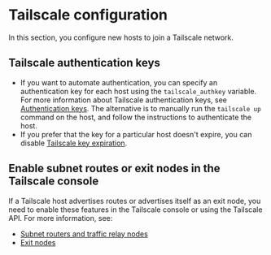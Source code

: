 # Tailscale configuration

In this section, you configure new hosts to join a Tailscale network.

## Tailscale authentication keys

- If you want to automate authentication, you can specify an authentication key
  for each host using the `tailscale_authkey` variable. For more information
  about Tailscale authentication keys, see
  [Authentication keys](https://tailscale.com/kb/1085/auth-keys/).
  The alternative is to manually run the `tailscale up` command on the host,
  and follow the instructions to authenticate the host.
- If you prefer that the key for a particular host doesn't expire, you can
  disable
  [Tailscale key expiration](https://tailscale.com/kb/1028/key-expiry/).

## Enable subnet routes or exit nodes in the Tailscale console

If a Tailscale host advertises routes or advertises itself as an exit node, you
need to enable these features in the Tailscale console or using the Tailscale
API. For more information, see:

- [Subnet routers and traffic relay nodes](https://tailscale.com/kb/1019/subnets)
- [Exit nodes](https://tailscale.com/kb/1103/exit-nodes/)
